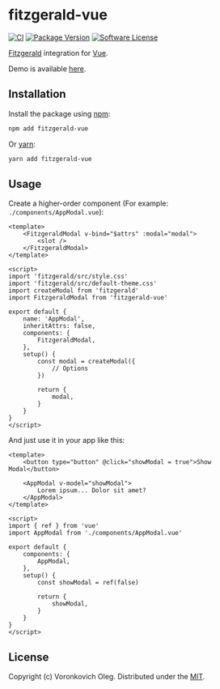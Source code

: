 # fitzgerald-vue

[![CI](https://github.com/voronkovich/fitzgerald-vue/actions/workflows/ci.yaml/badge.svg)](https://github.com/voronkovich/fitzgerald-vue/actions/workflows/ci.yaml)
[![Package Version](https://img.shields.io/npm/v/fitzgerald-vue.svg)](https://www.npmjs.com/package/fitzgerald-vue)
[![Software License](https://img.shields.io/badge/license-MIT-brightgreen.svg)](LICENSE)

[Fitzgerald](https://github.com/voronkovich/fitzgerald) integration for [Vue](https://vuejs.org/).

Demo is available [here](https://voronkovich.github.io/fitzgerald-vue/demo/dist/).

## Installation

Install the package using [npm](https://www.npmjs.com/package/npm):

```sh
npm add fitzgerald-vue
```

Or [yarn](https://yarnpkg.com/):

```sh
yarn add fitzgerald-vue
```

## Usage

Create a higher-order component (For example: `./components/AppModal.vue`):

```vue
<template>
    <FitzgeraldModal v-bind="$attrs" :modal="modal">
        <slot />
    </FitzgeraldModal>
</template>

<script>
import 'fitzgerald/src/style.css'
import 'fitzgerald/src/default-theme.css'
import createModal from 'fitzgerald'
import FitzgeraldModal from 'fitzgerald-vue'

export default {
    name: 'AppModal',
    inheritAttrs: false,
    components: {
        FitzgeraldModal,
    },
    setup() {
        const modal = createModal({
            // Options
        })

        return {
            modal,
        }
    }
}
</script>
```

And just use it in your app like this:

```vue
<template>
    <button type="button" @click="showModal = true">Show Modal</button>

    <AppModal v-model="showModal">
        Lorem ipsum... Dolor sit amet?
    </AppModal>
</template>

<script>
import { ref } from 'vue'
import AppModal from './components/AppModal.vue'

export default {
    components: {
        AppModal,
    },
    setup() {
        const showModal = ref(false)

        return {
            showModal,
        }
    }
}
</script>
```

## License

Copyright (c) Voronkovich Oleg. Distributed under the [MIT](LICENSE).
